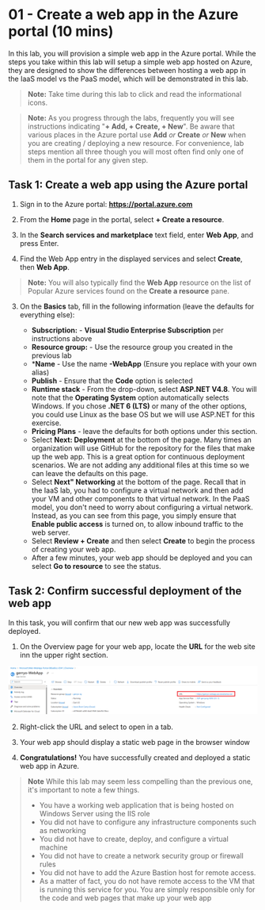 # 01 - Create a web app in the Azure portal (10 mins)

In this lab, you will provision a simple web app in the Azure portal. While the steps you take within this lab will setup a simple web app hosted on Azure, they are designed to show the differences between hosting a web app in the IaaS model vs the PaaS model, which will be demonstrated in this lab.

> __Note:__
> Take time during this lab to click and read the informational icons.

> __Note:__
> As you progress through the labs, frequently you will see instructions indicating "**+ Add, + Create, + New**". Be aware that various places in the Azure portal use **Add** *or* **Create** *or* **New** when you are creating / deploying a new resource. For convenience,  lab steps mention all three though you will most often find only one of them in the portal for any given step.

## Task 1: Create a web app using the Azure portal 

1. Sign in to the Azure portal: **https://portal.azure.com**

1. From the **Home** page in the portal, select **+ Create a resource**.

1. In the **Search services and marketplace** text field, enter **Web App**, and press Enter.

1. Find the Web App entry in the displayed services and select **Create**, then **Web App**.

> __Note:__
> You will also typically find the **Web App** resource on the list of Popular Azure services found on the **Create a resource** pane.

3. On the **Basics** tab, fill in the following information (leave the defaults for everything else):

    - **Subscription:** - **Visual Studio Enterprise Subscription** per instructions above
    - **Resource group:** - Use the resource group you created in the previous lab
    - ***Name** - Use the name **<alias>-WebApp** (Ensure you replace <alias> with your own alias)
    - **Publish** - Ensure that the **Code** option is selected
    - **Runtime stack** - From the drop-down, select **ASP.NET V4.8**. You will note that the **Operating System** option automatically selects Windows.  If you chose **.NET 6 (LTS)** or many of the other options, you could use Linux as the base OS but we will use ASP.NET for this exercise.
    - **Pricing Plans** - leave the defaults for both options under this section.
    - Select **Next: Deployment** at the bottom of the page. Many times an organization will use GitHub for the repository for the files that make up the web app. This is a great option for continuous deployment scenarios. We are not adding any additional files at this time so we can leave the defaults on this page.
    - Select **Next" Networking** at the bottom of the page. Recall that in the IaaS lab, you had to configure a virtual network and then add your VM and other components to that virtual network. In the PaaS model, you don't need to worry about configuring a virtual network.  Instead, as you can see from this page, you simply ensure that **Enable public access** is turned on, to allow inbound traffic to the web server.
    - Select **Review + Create** and then select **Create** to begin the process of creating your web app.
    - After a few minutes, your web app should be deployed and you can select **Go to resource** to see the status.

## Task 2: Confirm successful deployment of the web app

In this task, you will confirm that our new web app was successfully deployed.

1. On the Overview page for your web app, locate the **URL** for the web site inn the upper right section.

![Screenshot depicting where the URL is located on the Overview page](img/web-app-url.png)

2. Right-click the URL and select to open in a tab.

1. Your web app should display a static web page in the browser window

3. **Congratulations!** You have successfully created and deployed a static web app in Azure.

> __Note__
> While this lab may seem less compelling than the previous one, it's important to note a few things.
> - You have a working web application that is being hosted on Windows Server using the IIS role
> - You did not have to configure any infrastructure components such as networking
> - You did not have to create, deploy, and configure a virtual machine
> - You did not have to create a network security group or firewall rules
> - You did not have to add the Azure Bastion host for remote access.  
> - As a matter of fact, you do not have remote access to the VM that is running this service for you. You are simply responsible only for the code and web pages that make up your web app
